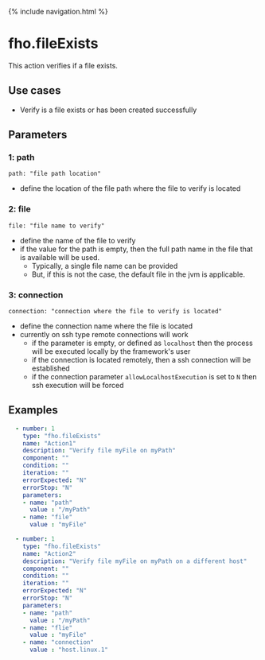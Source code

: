 {% include navigation.html %}

# fho.fileExists

This action verifies if a file exists. 

## Use cases

* Verify is a file exists or has been created successfully

## Parameters

### 1: path

`path: "file path location"`
* define the location of the file path where the file to verify is located

### 2: file

`file: "file name to verify"`
* define the name of the file to verify
* if the value for the path is empty, then the full path name in the file that is available will be used.
  * Typically, a single file name can be provided
  * But, if this is not the case, the default file in the jvm is applicable.

### 3: connection

`connection: "connection where the file to verify is located"`
* define the connection name where the file is located
* currently on ssh type remote connections will work
  * if the parameter is empty, or defined as `localhost` then the process will be executed locally by the framework's user
  * if the connection is located remotely, then a ssh connection will be established
  * if the connection parameter `allowLocalhostExecution` is set to `N` then ssh execution will be forced

## Examples

```yaml
  - number: 1
    type: "fho.fileExists"
    name: "Action1"
    description: "Verify file myFile on myPath"
    component: ""
    condition: ""
    iteration: ""
    errorExpected: "N"
    errorStop: "N"
    parameters:
    - name: "path"
      value : "/myPath"
    - name: "file"
      value : "myFile"
```

```yaml
  - number: 1
    type: "fho.fileExists"
    name: "Action2"
    description: "Verify file myFile on myPath on a different host"
    component: ""
    condition: ""
    iteration: ""
    errorExpected: "N"
    errorStop: "N"
    parameters:
    - name: "path"
      value : "/myPath"
    - name: "flie"
      value : "myFile"
    - name: "connection"
      value : "host.linux.1"
```
